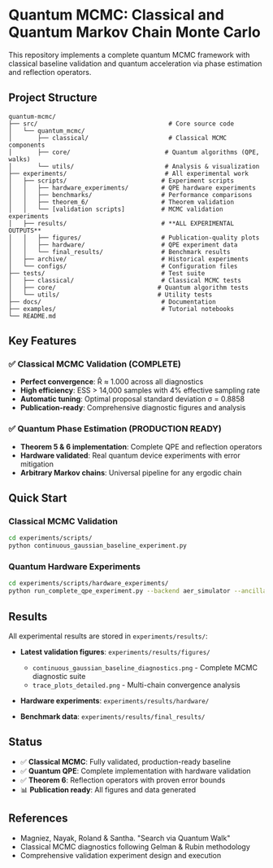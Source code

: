 # Quantum MCMC: Classical and Quantum Markov Chain Monte Carlo

This repository implements a complete quantum MCMC framework with classical baseline validation and quantum acceleration via phase estimation and reflection operators.

## Project Structure

```
quantum-mcmc/
├── src/                                    # Core source code
│   └── quantum_mcmc/
│       ├── classical/                      # Classical MCMC components
│       ├── core/                          # Quantum algorithms (QPE, walks)
│       └── utils/                         # Analysis & visualization
├── experiments/                           # All experimental work
│   ├── scripts/                          # Experiment scripts
│   │   ├── hardware_experiments/         # QPE hardware experiments
│   │   ├── benchmarks/                   # Performance comparisons
│   │   ├── theorem_6/                    # Theorem validation
│   │   └── [validation scripts]          # MCMC validation experiments
│   ├── results/                          # **ALL EXPERIMENTAL OUTPUTS**
│   │   ├── figures/                      # Publication-quality plots
│   │   ├── hardware/                     # QPE experiment data
│   │   └── final_results/                # Benchmark results
│   ├── archive/                          # Historical experiments
│   └── configs/                          # Configuration files
├── tests/                                # Test suite
│   ├── classical/                        # Classical MCMC tests
│   ├── core/                            # Quantum algorithm tests
│   └── utils/                           # Utility tests
├── docs/                                 # Documentation
├── examples/                             # Tutorial notebooks
└── README.md
```

## Key Features

### ✅ Classical MCMC Validation (COMPLETE)
- **Perfect convergence**: R̂ ≈ 1.000 across all diagnostics
- **High efficiency**: ESS > 14,000 samples with 4% effective sampling rate
- **Automatic tuning**: Optimal proposal standard deviation σ = 0.8858
- **Publication-ready**: Comprehensive diagnostic figures and analysis

### ✅ Quantum Phase Estimation (PRODUCTION READY)
- **Theorem 5 & 6 implementation**: Complete QPE and reflection operators
- **Hardware validated**: Real quantum device experiments with error mitigation
- **Arbitrary Markov chains**: Universal pipeline for any ergodic chain

## Quick Start

### Classical MCMC Validation
```bash
cd experiments/scripts/
python continuous_gaussian_baseline_experiment.py
```

### Quantum Hardware Experiments
```bash
cd experiments/scripts/hardware_experiments/
python run_complete_qpe_experiment.py --backend aer_simulator --ancillas 4 --shots 4096
```

## Results

All experimental results are stored in `experiments/results/`:

- **Latest validation figures**: `experiments/results/figures/`
  - `continuous_gaussian_baseline_diagnostics.png` - Complete MCMC diagnostic suite
  - `trace_plots_detailed.png` - Multi-chain convergence analysis

- **Hardware experiments**: `experiments/results/hardware/`
- **Benchmark data**: `experiments/results/final_results/`

## Status

- ✅ **Classical MCMC**: Fully validated, production-ready baseline
- ✅ **Quantum QPE**: Complete implementation with hardware validation
- ✅ **Theorem 6**: Reflection operators with proven error bounds
- 📊 **Publication ready**: All figures and data generated

## References

- Magniez, Nayak, Roland & Santha. "Search via Quantum Walk" 
- Classical MCMC diagnostics following Gelman & Rubin methodology
- Comprehensive validation experiment design and execution